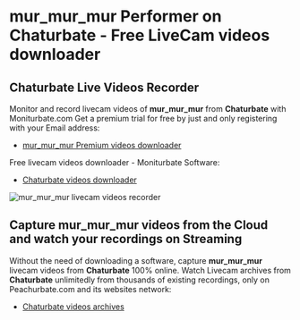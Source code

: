 # mur_mur_mur Performer on Chaturbate - Free LiveCam videos downloader

## Chaturbate Live Videos Recorder

Monitor and record livecam videos of **mur_mur_mur** from **Chaturbate** with Moniturbate.com
Get a premium trial for free by just and only registering with your Email address:
* [mur_mur_mur Premium videos downloader](https://moniturbate.com/request-demo-licence-key.html)

Free livecam videos downloader - Moniturbate Software:
* [Chaturbate videos downloader](https://moniturbate.com/moniturbate-download-software.html)

![mur_mur_mur livecam videos recorder](https://peachurnet.com/templates/moniturbate-software.png)


## Capture mur_mur_mur videos from the Cloud and watch your recordings on Streaming

Without the need of downloading a software, capture **mur_mur_mur** livecam videos from **Chaturbate** 100% online.
Watch Livecam archives from **Chaturbate** unlimitedly from thousands of existing recordings, only on Peachurbate.com and its websites network:
* [Chaturbate videos archives](https://peachurnet.com/)
